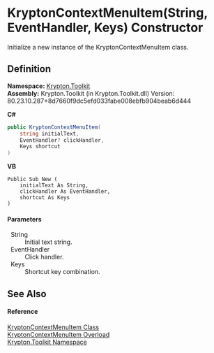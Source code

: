 # KryptonContextMenuItem(String, EventHandler, Keys) Constructor


Initialize a new instance of the KryptonContextMenuItem class.



## Definition
**Namespace:** <a href="79d2eac2-21f4-54ff-7552-b20c33c30600.md">Krypton.Toolkit</a>  
**Assembly:** Krypton.Toolkit (in Krypton.Toolkit.dll) Version: 80.23.10.287+8d7660f9dc5efd033fabe008ebfb904beab6d444

**C#**
``` C#
public KryptonContextMenuItem(
	string initialText,
	EventHandler? clickHandler,
	Keys shortcut
)
```
**VB**
``` VB
Public Sub New ( 
	initialText As String,
	clickHandler As EventHandler,
	shortcut As Keys
)
```



#### Parameters
<dl><dt>  String</dt><dd>Initial text string.</dd><dt>  EventHandler</dt><dd>Click handler.</dd><dt>  Keys</dt><dd>Shortcut key combination.</dd></dl>

## See Also


#### Reference
<a href="19269e57-f7e7-326d-c5b4-f602bf32208b.md">KryptonContextMenuItem Class</a>  
<a href="92afb22c-1ecf-7bdb-a3d9-65fec6542905.md">KryptonContextMenuItem Overload</a>  
<a href="79d2eac2-21f4-54ff-7552-b20c33c30600.md">Krypton.Toolkit Namespace</a>  
